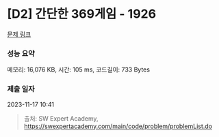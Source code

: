 # [D2] 간단한 369게임 - 1926 

[문제 링크](https://swexpertacademy.com/main/code/problem/problemDetail.do?contestProbId=AV5PTeo6AHUDFAUq) 

### 성능 요약

메모리: 16,076 KB, 시간: 105 ms, 코드길이: 733 Bytes

### 제출 일자

2023-11-17 10:41



> 출처: SW Expert Academy, https://swexpertacademy.com/main/code/problem/problemList.do